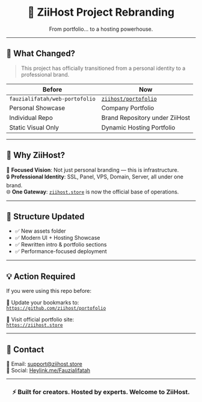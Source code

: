 <h1 align="center">🚀 ZiiHost Project Rebranding</h1>
<p align="center">From portfolio... to a hosting powerhouse.</p>

---

## 🔁 What Changed?

> This project has officially transitioned from a personal identity to a professional brand.

| Before                  | Now                       |
|-------------------------|----------------------------|
| `fauzialifatah/web-portofolio` | [`ziihost/portofolio`](https://github.com/ziihost/portofolio) |
| Personal Showcase       | Company Portfolio          |
| Individual Repo         | Brand Repository under ZiiHost |
| Static Visual Only      | Dynamic Hosting Portfolio |

---

## 🧠 Why ZiiHost?

🎯 **Focused Vision**: Not just personal branding — this is infrastructure.  
🔒 **Professional Identity**: SSL, Panel, VPS, Domain, Server, all under one brand.  
🌐 **One Gateway**: [`ziihost.store`](https://ziihost.store) is now the official base of operations.

---

## 📂 Structure Updated

- ✅ New assets folder  
- ✅ Modern UI + Hosting Showcase  
- ✅ Rewritten intro & portfolio sections  
- ✅ Performance-focused deployment

---

## 💡 Action Required

If you were using this repo before:

🔗 Update your bookmarks to:  
[`https://github.com/ziihost/portofolio`](https://github.com/ziihost/portofolio)

🧭 Visit official portfolio site:  
[`https://ziihost.store`](https://ziihost.store)

---

## 🤝 Contact

📧 Email: [support@ziihost.store](mailto:support@ziihost.store)  
📱 Social: [Heylink.me/Fauzialifatah](https://heylink.me/fauzialifatah)

---

<h3 align="center">⚡ Built for creators. Hosted by experts. Welcome to ZiiHost.</h3>
